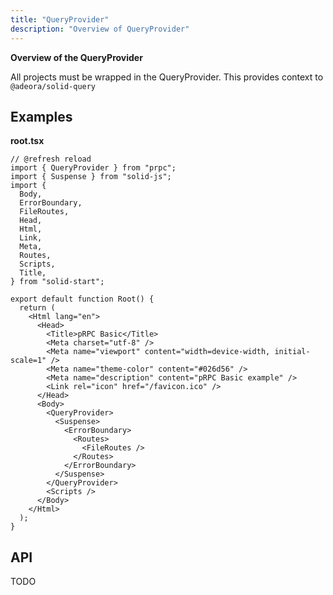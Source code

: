 ```yaml
---
title: "QueryProvider"
description: "Overview of QueryProvider"
---
```


**Overview of the QueryProvider**

All projects must be wrapped in the QueryProvider. This provides context to `@adeora/solid-query`

## Examples

**root.tsx**

```tsx
// @refresh reload
import { QueryProvider } from "prpc";
import { Suspense } from "solid-js";
import {
  Body,
  ErrorBoundary,
  FileRoutes,
  Head,
  Html,
  Link,
  Meta,
  Routes,
  Scripts,
  Title,
} from "solid-start";

export default function Root() {
  return (
    <Html lang="en">
      <Head>
        <Title>pRPC Basic</Title>
        <Meta charset="utf-8" />
        <Meta name="viewport" content="width=device-width, initial-scale=1" />
        <Meta name="theme-color" content="#026d56" />
        <Meta name="description" content="pRPC Basic example" />
        <Link rel="icon" href="/favicon.ico" />
      </Head>
      <Body>
        <QueryProvider>
          <Suspense>
            <ErrorBoundary>
              <Routes>
                <FileRoutes />
              </Routes>
            </ErrorBoundary>
          </Suspense>
        </QueryProvider>
        <Scripts />
      </Body>
    </Html>
  );
}
```

## API

TODO
